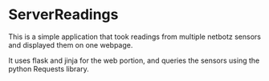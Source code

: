 # ServerReadings

This is a simple application that took readings from multiple netbotz sensors and displayed them on one webpage.

It uses flask and jinja for the web portion, and queries the sensors using the python Requests library.
